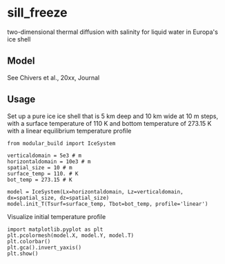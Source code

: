 # sill_freeze
two-dimensional thermal diffusion with salinity for liquid water in Europa's ice shell

## Model
See Chivers et al., 20xx, Journal 


## Usage
Set up a pure ice ice shell that is 5 km deep and 10 km wide at 10 m steps, with a surface temperature of 110 K and 
bottom 
temperature of 273.15 K with a linear equilibrium temperature profile
```
from modular_build import IceSystem

verticaldomain = 5e3 # m
horizontaldomain = 10e3 # m
spatial_size = 10 # m
surface_temp = 110. # K
bot_temp = 273.15 # K

model = IceSystem(Lx=horizontaldomain, Lz=verticaldomain, dx=spatial_size, dz=spatial_size)
model.init_T(Tsurf=surface_temp, Tbot=bot_temp, profile='linear')
```

Visualize initial temperature profile
```
import matplotlib.pyplot as plt
plt.pcolormesh(model.X, model.Y, model.T)
plt.colorbar()
plt.gca().invert_yaxis()
plt.show()
```
